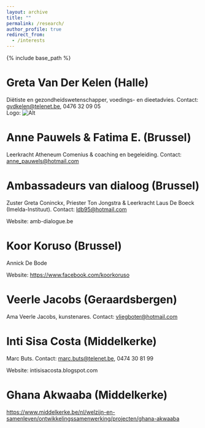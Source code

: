 ```yaml
---
layout: archive
title: ""
permalink: /research/
author_profile: true
redirect_from:
  - /interests
---
```


{% include base_path %}
  
Greta Van Der Kelen (Halle)
======
Diëtiste en gezondheidswetenschapper, voedings- en dieetadvies. Contact: gvdkelen@telenet.be, 0476 32 09 05    
Logo: ![Alt](images/profile.png "Title")

Anne Pauwels & Fatima E. (Brussel)
======
Leerkracht Atheneum Comenius & coaching en begeleiding. Contact: anne_pauwels@hotmail.com

Ambassadeurs van dialoog (Brussel)
======
Zuster Greta Coninckx, Priester Ton Jongstra &  Leerkracht Laus De Boeck (Imelda-Instituut). Contact: ldb95@hotmail.com

Website: amb-dialogue.be

Koor Koruso (Brussel)
=======
Annick De Bode

Website: https://www.facebook.com/koorkoruso

Veerle Jacobs (Geraardsbergen)
======
Ama Veerle Jacobs, kunstenares. Contact: vliegboter@hotmail.com

Inti Sisa Costa (Middelkerke)
======
Marc Buts. Contact: marc.buts@telenet.be, 0474 30 81 99

Website: intisisacosta.blogspot.com

Ghana Akwaaba (Middelkerke)
======
https://www.middelkerke.be/nl/welzijn-en-samenleven/ontwikkelingssamenwerking/projecten/ghana-akwaaba


